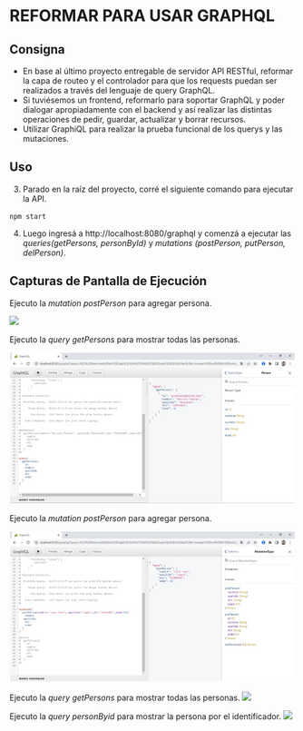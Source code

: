 #  REFORMAR PARA USAR GRAPHQL

## Consigna
- En base al último proyecto entregable de servidor API RESTful, reformar la capa de routeo y el controlador para que los requests puedan ser realizados a través del lenguaje de query GraphQL. 
- Si tuviésemos un frontend, reformarlo para soportar GraphQL y poder dialogar apropiadamente con el backend y así realizar las distintas operaciones de pedir, guardar, actualizar y borrar recursos.
- Utilizar GraphiQL para realizar la prueba funcional de los querys y las mutaciones.


## Uso


3. Parado en la raíz del proyecto, corré el siguiente comando para ejecutar la API.

```
npm start
```

4. Luego ingresá a http://localhost:8080/graphql y comenzá a ejecutar las _queries(getPersons, personById)_ y _mutations (postPerson, putPerson, delPerson)_.

## Capturas de Pantalla de Ejecución

Ejecuto la _mutation postPerson_ para agregar persona.

<img src="./img/1_mutation_PostPerson.JPG">

Ejecuto la _query getPersons_ para mostrar todas las personas.

<img src="./img/2_Query_getPersons.JPG">

Ejecuto la _mutation postPerson_ para agregar persona.

<img src="./img/3_mutation_PostPerson.JPG">

Ejecuto la _query getPersons_ para mostrar todas las personas.
<img src="./img/4_Query_getPersons.JPG">

Ejecuto la _query personByid_ para mostrar la persona por el identificador.
<img src="./img/5_Query_personById.JPG">



